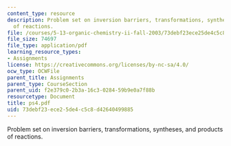 ```yaml
---
content_type: resource
description: Problem set on inversion barriers, transformations, syntheses, and products
  of reactions.
file: /courses/5-13-organic-chemistry-ii-fall-2003/73debf23ece25de4c5c8d42640499885_ps4.pdf
file_size: 74697
file_type: application/pdf
learning_resource_types:
- Assignments
license: https://creativecommons.org/licenses/by-nc-sa/4.0/
ocw_type: OCWFile
parent_title: Assignments
parent_type: CourseSection
parent_uid: f2e379c0-2b3a-16c3-0284-59b9e0a7f88b
resourcetype: Document
title: ps4.pdf
uid: 73debf23-ece2-5de4-c5c8-d42640499885
---
```

Problem set on inversion barriers, transformations, syntheses, and products of reactions.
